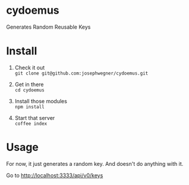 cydoemus
========

Generates Random Reusable Keys

# Install

1. Check it out  
`git clone git@github.com:josephwegner/cydoemus.git`

2. Get in there  
`cd cydoemus`

3. Install those modules  
`npm install`

4. Start that server  
`coffee index`

# Usage
For now, it just generates a random key.  And doesn't do anything with it.

Go to [http://localhost:3333/api/v0/keys](http://localhost:3333/api/v0/keys)
